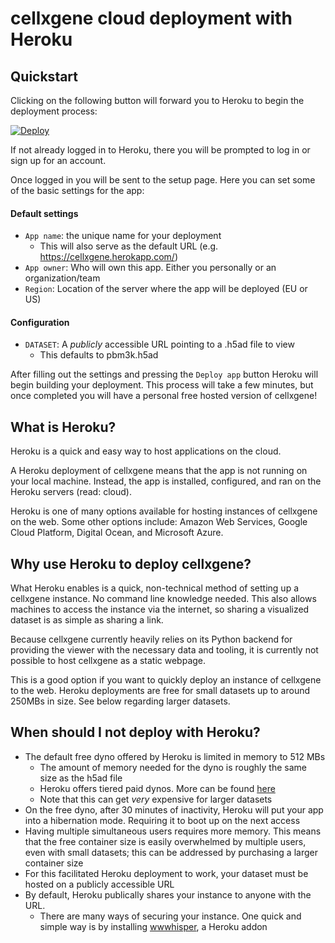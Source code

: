 # cellxgene cloud deployment with Heroku

## Quickstart

Clicking on the following button will forward you to Heroku to begin the deployment process:

<a href="https://heroku.com/deploy?template=https://github.com/chanzuckerberg/cellxgene/tree/heroku">
  <img src="https://www.herokucdn.com/deploy/button.svg" alt="Deploy">
</a>

If not already logged in to Heroku, there you will be prompted to log in or sign up for an account.

Once logged in you will be sent to the setup page. Here you can set some of the basic settings for the app:

#### Default settings

- `App name`: the unique name for your deployment
  - This will also serve as the default URL (e.g. https://cellxgene.herokapp.com/)
- `App owner`: Who will own this app. Either you personally or an organization/team
- `Region`: Location of the server where the app will be deployed (EU or US)

#### Configuration

- `DATASET`: A _publicly_ accessible URL pointing to a .h5ad file to view
  - This defaults to pbm3k.h5ad

After filling out the settings and pressing the `Deploy app` button Heroku will begin building your deployment. This process will take a few minutes, but once completed you will have a personal free hosted version of cellxgene!

## What is Heroku?

Heroku is a quick and easy way to host applications on the cloud.

A Heroku deployment of cellxgene means that the app is not running on your local machine. Instead, the app is installed, configured, and ran on the Heroku servers (read: cloud).

Heroku is one of many options available for hosting instances of cellxgene on the web.
Some other options include: Amazon Web Services, Google Cloud Platform, Digital Ocean, and Microsoft Azure.

## Why use Heroku to deploy cellxgene?

What Heroku enables is a quick, non-technical method of setting up a cellxgene instance. No command line knowledge needed. This also allows machines to access the instance via the internet, so sharing a visualized dataset is as simple as sharing a link.

Because cellxgene currently heavily relies on its Python backend for providing the viewer with the necessary data and tooling, it is currently not possible to host cellxgene as a static webpage.

This is a good option if you want to quickly deploy an instance of cellxgene to the web. Heroku deployments are free for small datasets up to around 250MBs in size. See below regarding larger datasets.

## When should I not deploy with Heroku?

- The default free dyno offered by Heroku is limited in memory to 512 MBs
  - The amount of memory needed for the dyno is roughly the same size as the h5ad file
  - Heroku offers tiered paid dynos. More can be found [here](https://www.heroku.com/pricing)
  - Note that this can get _very_ expensive for larger datasets
- On the free dyno, after 30 minutes of inactivity, Heroku will put your app into a hibernation mode. Requiring it to boot up on the next access
- Having multiple simultaneous users requires more memory. This means that the free container size is easily overwhelmed by multiple users, even with small datasets; this can be addressed by purchasing a larger container size
- For this facilitated Heroku deployment to work, your dataset must be hosted on a publicly accessible URL
- By default, Heroku publically shares your instance to anyone with the URL.
  - There are many ways of securing your instance. One quick and simple way is by installing [wwwhisper](https://elements.heroku.com/addons/wwwhisper), a Heroku addon

